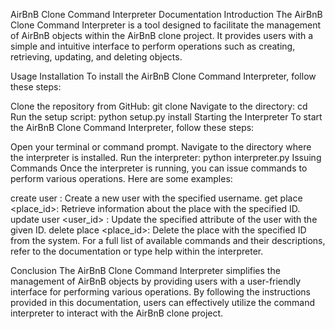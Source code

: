 AirBnB Clone Command Interpreter Documentation
Introduction
The AirBnB Clone Command Interpreter is a tool designed to facilitate the management of AirBnB objects within the AirBnB clone project. It provides users with a simple and intuitive interface to perform operations such as creating, retrieving, updating, and deleting objects.

Usage
Installation
To install the AirBnB Clone Command Interpreter, follow these steps:

Clone the repository from GitHub: git clone <repository-url>
Navigate to the directory: cd <repository-name>
Run the setup script: python setup.py install
Starting the Interpreter
To start the AirBnB Clone Command Interpreter, follow these steps:

Open your terminal or command prompt.
Navigate to the directory where the interpreter is installed.
Run the interpreter: python interpreter.py
Issuing Commands
Once the interpreter is running, you can issue commands to perform various operations. Here are some examples:

create user <username>: Create a new user with the specified username.
get place <place_id>: Retrieve information about the place with the specified ID.
update user <user_id> <attribute> <value>: Update the specified attribute of the user with the given ID.
delete place <place_id>: Delete the place with the specified ID from the system.
For a full list of available commands and their descriptions, refer to the documentation or type help within the interpreter.

Conclusion
The AirBnB Clone Command Interpreter simplifies the management of AirBnB objects by providing users with a user-friendly interface for performing various operations. By following the instructions provided in this documentation, users can effectively utilize the command interpreter to interact with the AirBnB clone project.
